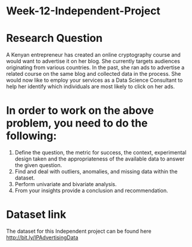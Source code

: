 # Week-12-Independent-Project

# Research Question

A Kenyan entrepreneur has created an online cryptography course and would want to advertise it on her blog. She currently targets audiences originating from various countries. In the past, she ran ads to advertise a related course on the same blog and collected data in the process. She would now like to employ your services as a Data Science Consultant to help her identify which individuals are most likely to click on her ads. 

# In order to work on the above problem, you need to do the following:

1. Define the question, the metric for success, the context, experimental design taken and the appropriateness of the available data to answer the given question.
2. Find and deal with outliers, anomalies, and missing data within the dataset.
3. Perform  univariate and bivariate analysis.
4. From your insights provide a conclusion and recommendation.

# Dataset link

The dataset for this Independent project can be found here
http://bit.ly/IPAdvertisingData
